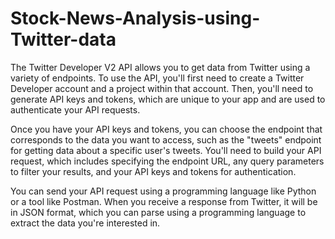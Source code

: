 # Stock-News-Analysis-using-Twitter-data


The Twitter Developer V2 API allows you to get data from Twitter using a variety of endpoints. To use the API, you'll first need to create a Twitter Developer account and a project within that account. Then, you'll need to generate API keys and tokens, which are unique to your app and are used to authenticate your API requests.

Once you have your API keys and tokens, you can choose the endpoint that corresponds to the data you want to access, such as the "tweets" endpoint for getting data about a specific user's tweets. You'll need to build your API request, which includes specifying the endpoint URL, any query parameters to filter your results, and your API keys and tokens for authentication.

You can send your API request using a programming language like Python or a tool like Postman. When you receive a response from Twitter, it will be in JSON format, which you can parse using a programming language to extract the data you're interested in.
